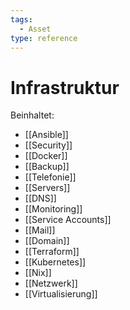 ```yaml
---
tags:
  - Asset
type: reference
---
```

# Infrastruktur

Beinhaltet:

* [[Ansible]]  
* [[Security]]  
* [[Docker]]  
* [[Backup]]  
* [[Telefonie]]  
* [[Servers]]  
* [[DNS]]  
* [[Monitoring]]  
* [[Service Accounts]]  
* [[Mail]]
* [[Domain]]
* [[Terraform]]
* [[Kubernetes]]
* [[Nix]]
* [[Netzwerk]]
* [[Virtualisierung]]